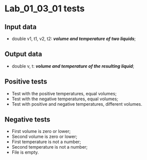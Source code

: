 # Lab_01_03_01 tests
## Input data
- double v1, t1, v2, t2: _**volume and temperature of two liquids**_;
## Output data
- double v, t: _**volume and temperature of the resulting liquid**_;
## Positive tests
- Test with the positive temperatures, equal volumes;
- Test with the negative temperatures, equal volumes;
- Test with positive and negative temperatures, different volumes.
## Negative tests
- First volume is zero or lower;
- Second volume is zero or lower;
- First temperature is not a number;
- Second temperature is not a number;
- File is empty.
